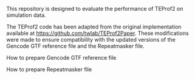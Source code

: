 This repository is designed to evaluate the performance of TEProf2 on simulation data.

The TEProf2 code has been adapted from the original implementation available at https://github.com/twlab/TEProf2Paper. These modifications were made to ensure compatibility with the updated versions of the Gencode GTF reference file and the Repeatmasker file.

How to prepare Gencode GTF reference file

How to prepare Repeatmasker file
